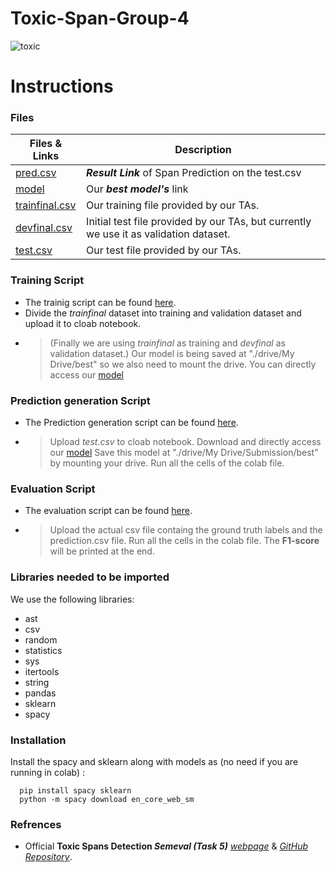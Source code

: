 # Toxic-Span-Group-4

![toxic](https://i.ibb.co/wBkzfQM/toxic-final.png) 


# Instructions

### Files
 |  Files & Links |  Description |
 |---------|---------|
 | [pred.csv][predcsv] | ***Result Link*** of Span Prediction on the test.csv |
 | [model][model] | Our ***best model's*** link |
 | [trainfinal.csv][traincsv] | Our training file provided by our TAs. |
 | [devfinal.csv][devcsv] | Initial test file provided by our TAs, but currently we use it as validation dataset. |
 | [test.csv][testcsv] | Our test file provided by our TAs. |
 
### Training Script
  - The trainig script can be found [here][train].
  - Divide the *trainfinal* dataset into training and validation dataset and upload it to cloab notebook. 
  - >(Finally we are using *trainfinal* as training and *devfinal* as validation dataset.)
    > Our model is being saved at "./drive/My Drive/best" so we also need to mount the drive.
    > You can directly access our [model][model]

### Prediction generation Script
  - The Prediction generation script can be found [here][predict].
  - > Upload *test.csv* to cloab notebook.
    > Download and directly access our [model][model]
    > Save this model at "./drive/My Drive/Submission/best" by mounting your drive.
    > Run all the cells of the colab file.

### Evaluation Script
  - The evaluation script can be found [here][eval].
  - >Upload the actual csv file containg the ground truth labels and the prediction.csv file.
    > Run all the cells in the colab file.
    > The **F1-score**  will be printed at the end.


### Libraries needed to be imported

We use the following libraries:
* ast
* csv
* random
* statistics
* sys
* itertools
* string
* pandas
* sklearn
* spacy

### Installation

Install the spacy and sklearn along with models as (no need if you are running in colab) :
```
  pip install spacy sklearn
  python -m spacy download en_core_web_sm
```


 
### Refrences
 - Official **Toxic Spans Detection *Semeval (Task 5)*** [*webpage*][website] & [*GitHub Repository*][repo].

   [repo]: <https://github.com/ipavlopoulos/toxic_spans>    
   [website]:<https://sites.google.com/view/toxicspans>
   [model]: <https://drive.google.com/drive/folders/1_DSJ3-zgVCqh2EWfmGDHMRwhEDuFcM6O?usp=sharing>
   [train]: <https://colab.research.google.com/drive/121DRdJv203tVHd-ghe8yyGKTduH3B8xn?usp=sharing>
   [predict]: <https://colab.research.google.com/drive/1M_pAEK-u3M7xrn-1lPHLx9JFY-2-MOJn?usp=sharing>
   [eval]: <https://colab.research.google.com/drive/1D4G5RLDTAOKOaVymm7VuM_LtRPzQGOcs?usp=sharing>
   [predcsv]: <https://drive.google.com/file/d/1jRm1nv8rMSmfGsQK_lG6285Fpq2a-6Kg/view>
   [testcsv]: <https://drive.google.com/file/d/1qe46c0BWCB9H2flHpgh8ojuHiTeGQO5T/view?usp=sharing>
   [traincsv]: <https://drive.google.com/file/d/1qNQ6lNMTa3IieVPNXm_JVGkgXxbQkL7s/view?usp=sharing>
   [devcsv]: <https://drive.google.com/file/d/1BMOd-KCEJM-J1qZVg4akMCA6Cwc5xutq/view?usp=sharing>
